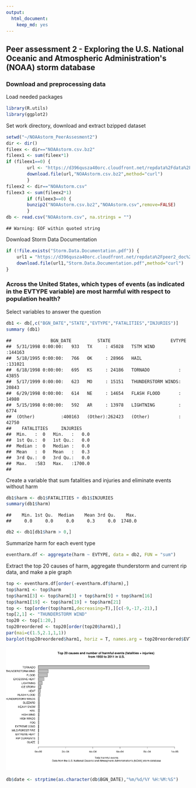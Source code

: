 ```yaml
---
output:
  html_document:
    keep_md: yes
---
```

## Peer assessment 2 - Exploring the U.S. National Oceanic and Atmospheric Administration's (NOAA) storm database

### Download and preprocessing data

Load needed packages

```r
library(R.utils)
library(ggplot2)
```


Set work directory, download and extract bzipped dataset

```r
setwd("~/NOAAstorm_PeerAssesment2")
dir <- dir()
fileex <- dir=="NOAAstorm.csv.bz2"
fileex1 <- sum(fileex*1)
if (fileex1==0) {
        url <- "https://d396qusza40orc.cloudfront.net/repdata%2Fdata%2FStormData.csv.bz2"
        download.file(url,"NOAAstorm.csv.bz2",method="curl")        
        }
fileex2 <- dir=="NOAAstorm.csv"
fileex3 <- sum(fileex2*1)
        if (fileex3==0) {
        bunzip2("NOAAstorm.csv.bz2","NOAAstorm.csv",remove=FALSE)
        } 
db <- read.csv("NOAAstorm.csv", na.strings = "")
```

```
## Warning: EOF within quoted string
```
Download Storm Data Documentation

```r
if (!file.exists("Storm.Data.Documentation.pdf")) {
    url1 = "https://d396qusza40orc.cloudfront.net/repdata%2Fpeer2_doc%2Fpd01    016005curr.pdf"
    download.file(url1,"Storm.Data.Documentation.pdf",method="curl")
}
```


### Across the United States, which types of events (as indicated in the EVTYPE variable) are most harmful with respect to population health?

Select variables to answer the question

```r
db1 <- db[,c("BGN_DATE","STATE","EVTYPE","FATALITIES","INJURIES")]
summary (db1)
```

```
##               BGN_DATE          STATE                       EVTYPE      
##  5/31/1998 0:00:00:   933   TX     : 45028   TSTM WIND         :144163  
##  5/18/1995 0:00:00:   766   OK     : 28966   HAIL              :131021  
##  6/18/1998 0:00:00:   695   KS     : 24186   TORNADO           : 43855  
##  5/17/1999 0:00:00:   623   MO     : 15151   THUNDERSTORM WINDS: 20843  
##  6/29/1998 0:00:00:   614   NE     : 14654   FLASH FLOOD       : 14980  
##  5/15/1998 0:00:00:   592   AR     : 13978   LIGHTNING         :  6774  
##  (Other)          :400163   (Other):262423   (Other)           : 42750  
##    FATALITIES     INJURIES     
##  Min.   :  0   Min.   :   0.0  
##  1st Qu.:  0   1st Qu.:   0.0  
##  Median :  0   Median :   0.0  
##  Mean   :  0   Mean   :   0.3  
##  3rd Qu.:  0   3rd Qu.:   0.0  
##  Max.   :583   Max.   :1700.0  
## 
```

Create a variable that sum fatalities and injuries and eliminate events without harm

```r
db1$harm <- db1$FATALITIES + db1$INJURIES
summary(db1$harm)
```

```
##    Min. 1st Qu.  Median    Mean 3rd Qu.    Max. 
##     0.0     0.0     0.0     0.3     0.0  1740.0
```

```r
db2 <- db1[db1$harm > 0,]
```

Summarize harm for each event type

```r
eventharm.df <- aggregate(harm ~ EVTYPE, data = db2, FUN = "sum")
```

Extract the top 20 causes of harm, aggregate thunderstorm and current rip data, and make a pie graph 

```r
top <- eventharm.df[order(-eventharm.df$harm),]
top$harm1 <- top$harm
top$harm1[3] <- top$harm[3] + top$harm[9] + top$harm[16]
top$harm1[19] <- top$harm[19] + top$harm[21]
top <- top[order(top$harm1,decreasing=T),][c(-9,-17,-21),]
top[2,1] <- "THUNDERSTORM WIND" 
top20 <- top[1:20,]
top20reordered <- top20[order(top20$harm1),]
par(mai=c(1.5,2.1,1,1))
barplot(top20reordered$harm1, horiz = T, names.arg = top20reordered$EVTYPE, las = 1,xlim=c(0,100000), cex.names = 1, xlab = "Total harmful events", main = "Top 20 causes and number of harmful events (fatalities + injuries) \nfrom 1950 to 2011 in U.S.", sub = "Data from the U.S. National Oceanic and Atmospheric Administration's (NOAA) storm database")
```

![plot of chunk unnamed-chunk-7](figure/unnamed-chunk-7.png) 



```r
db$date <- strptime(as.character(db$BGN_DATE),"%m/%d/%Y %H:%M:%S")
```


